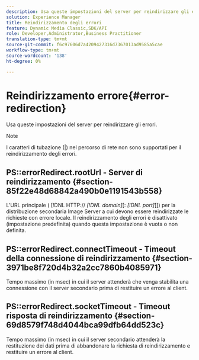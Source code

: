 ```yaml
---
description: Usa queste impostazioni del server per reindirizzare gli errori.
solution: Experience Manager
title: Reindirizzamento degli errori
feature: Dynamic Media Classic,SDK/API
role: Developer,Administrator,Business Practitioner
translation-type: tm+mt
source-git-commit: f6c97606d7a4209427316d7367013ad9585a5cae
workflow-type: tm+mt
source-wordcount: '138'
ht-degree: 0%

---
```



# Reindirizzamento errore{#error-redirection}

Usa queste impostazioni del server per reindirizzare gli errori.

>[!NOTE]
>
>I caratteri di tubazione (|) nel percorso di rete non sono supportati per il reindirizzamento degli errori.

## PS::errorRedirect.rootUrl - Server di reindirizzamento {#section-85f22e48d68842a490b0e1191543b558}

L’URL principale ( [!DNL HTTP:// *[!DNL domain]*[: *[!DNL port]*]]) per la distribuzione secondaria Image Server a cui devono essere reindirizzate le richieste con errore locale. Il reindirizzamento degli errori è disattivato (impostazione predefinita) quando questa impostazione è vuota o non definita.

## PS::errorRedirect.connectTimeout - Timeout della connessione di reindirizzamento {#section-3971be8f720d4b32a2cc7860b4085971}

Tempo massimo (in msec) in cui il server attenderà che venga stabilita una connessione con il server secondario prima di restituire un errore al client.

## PS::errorRedirect.socketTimeout - Timeout risposta di reindirizzamento {#section-69d8579f748d4044bca99dfb64dd523c}

Tempo massimo (in msec) in cui il server secondario attenderà la restituzione dei dati prima di abbandonare la richiesta di reindirizzamento e restituire un errore al client.
